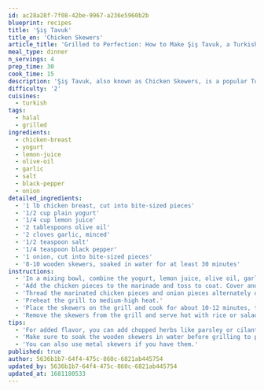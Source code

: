 ```yaml
---
id: ac28a28f-7f08-42be-9967-a236e5960b2b
blueprint: recipes
title: 'Şiş Tavuk'
title_en: 'Chicken Skewers'
article_title: 'Grilled to Perfection: How to Make Şiş Tavuk, a Turkish Chicken Skewer Recipe'
meal_type: dinner
n_servings: 4
prep_time: 30
cook_time: 15
description: 'Şiş Tavuk, also known as Chicken Skewers, is a popular Turkish dish made by marinating chicken in yogurt and spices, then skewering and grilling it to perfection. This recipe is easy to make and takes only a few ingredients. This recipe serves four people and takes approximately 45 minutes to prepare and cook.'
difficulty: '2'
cuisines:
  - turkish
tags:
  - halal
  - grilled
ingredients:
  - chicken-breast
  - yogurt
  - lemon-juice
  - olive-oil
  - garlic
  - salt
  - black-pepper
  - onion
detailed_ingredients:
  - '1 lb chicken breast, cut into bite-sized pieces'
  - '1/2 cup plain yogurt'
  - '1/4 cup lemon juice'
  - '2 tablespoons olive oil'
  - '2 cloves garlic, minced'
  - '1/2 teaspoon salt'
  - '1/4 teaspoon black pepper'
  - '1 onion, cut into bite-sized pieces'
  - '8-10 wooden skewers, soaked in water for at least 30 minutes'
instructions:
  - 'In a mixing bowl, combine the yogurt, lemon juice, olive oil, garlic, salt, and black pepper.'
  - 'Add the chicken pieces to the marinade and toss to coat. Cover and marinate in the refrigerator for at least 2 hours, or overnight for best results.'
  - 'Thread the marinated chicken pieces and onion pieces alternately onto the soaked wooden skewers.'
  - 'Preheat the grill to medium-high heat.'
  - 'Place the skewers on the grill and cook for about 10-12 minutes, turning occasionally, or until the chicken is cooked through and slightly charred.'
  - 'Remove the skewers from the grill and serve hot with rice or salad.'
tips:
  - 'For added flavor, you can add chopped herbs like parsley or cilantro to the marinade.'
  - 'Make sure to soak the wooden skewers in water before grilling to prevent them from burning.'
  - 'You can also use metal skewers if you have them.'
published: true
author: 5636b1b7-64f4-475c-860c-6821ab445754
updated_by: 5636b1b7-64f4-475c-860c-6821ab445754
updated_at: 1681180533
---
```

